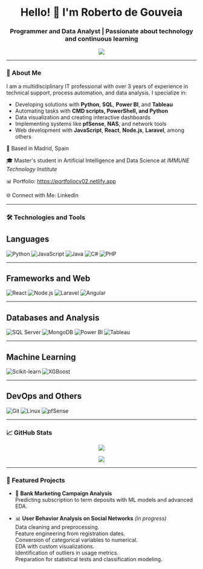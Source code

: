 <h1 align="center">Hello! 👋 I'm Roberto de Gouveia</h1>
<h3 align="center">Programmer and Data Analyst | Passionate about technology and continuous learning</h3>

<p align="center">
  <img src="https://readme-typing-svg.herokuapp.com?font=Fira+Code&size=22&pause=1000&center=true&vCenter=true&width=435&lines=Data+Analyst;Fullstack+Developer;Passionate+about+AI+and+Automation;Always+learning+and+creating" />
</p>

---

### 🚀 About Me

I am a multidisciplinary IT professional with over 3 years of experience in technical support, process automation, and data analysis. I specialize in:

- Developing solutions with **Python**, **SQL**, **Power BI**, and **Tableau**
- Automating tasks with **CMD scripts, PowerShell, and Python**
- Data visualization and creating interactive dashboards
- Implementing systems like **pfSense**, **NAS**, and network tools
- Web development with **JavaScript**, **React**, **Node.js**, **Laravel**, among others

📍 Based in Madrid, Spain

🎓 Master's student in Artificial Intelligence and Data Science at *IMMUNE Technology Institute*

📊 Portfolio: https://portfoliocv02.netlify.app

🌐 Connect with Me: LinkedIn


---

### 🛠️ Technologies and Tools

## Languages

![Python](https://img.shields.io/badge/Python-3776AB?style=for-the-badge&logo=python&logoColor=white)
![JavaScript](https://img.shields.io/badge/JavaScript-F7DF1E?style=for-the-badge&logo=javascript&logoColor=black)
![Java](https://img.shields.io/badge/Java-007396?style=for-the-badge&logo=java&logoColor=white)
![C#](https://img.shields.io/badge/C%23-239120?style=for-the-badge&logo=c-sharp&logoColor=white)
![PHP](https://img.shields.io/badge/PHP-777BB4?style=for-the-badge&logo=php&logoColor=white)

---

## Frameworks and Web

![React](https://img.shields.io/badge/React-61DAFB?style=for-the-badge&logo=react&logoColor=black)
![Node.js](https://img.shields.io/badge/Node.js-339933?style=for-the-badge&logo=node.js&logoColor=white)
![Laravel](https://img.shields.io/badge/Laravel-FF2D20?style=for-the-badge&logo=laravel&logoColor=white)
![Angular](https://img.shields.io/badge/Angular-DD0031?style=for-the-badge&logo=angular&logoColor=white)

---

## Databases and Analysis

![SQL Server](https://img.shields.io/badge/SQL_Server-CC2927?style=for-the-badge&logo=microsoft-sql-server&logoColor=white)
![MongoDB](https://img.shields.io/badge/MongoDB-47A248?style=for-the-badge&logo=mongodb&logoColor=white)
![Power BI](https://img.shields.io/badge/Power_BI-F2C811?style=for-the-badge&logo=power-bi&logoColor=black)
![Tableau](https://img.shields.io/badge/Tableau-E97627?style=for-the-badge&logo=tableau&logoColor=white)

---

## Machine Learning

![Scikit-learn](https://img.shields.io/badge/scikit--learn-F7931E?style=for-the-badge&logo=scikit-learn&logoColor=white)
![XGBoost](https://img.shields.io/badge/XGBoost-005FE4?style=for-the-badge&logo=xgboost&logoColor=white)

---

## DevOps and Others

![Git](https://img.shields.io/badge/Git-F05032?style=for-the-badge&logo=git&logoColor=white)
![Linux](https://img.shields.io/badge/Linux-FCC624?style=for-the-badge&logo=linux&logoColor=black)
![pfSense](https://img.shields.io/badge/pfSense-2196F3?style=for-the-badge&logo=pfsense&logoColor=white)

---

### 📈 GitHub Stats

<p align="center">
  <img src="https://github-readme-stats.vercel.app/api?username=Skorpion02&show_icons=true&theme=radical" />
</p>

<p align="center">
  <img src="https://github-readme-stats.vercel.app/api/top-langs/?username=Skorpion02&layout=compact&theme=radical" />
</p>



---

### 📌 Featured Projects

- 🧠 **Bank Marketing Campaign Analysis**  
  Predicting subscription to term deposits with ML models and advanced EDA.  

- 📊 **User Behavior Analysis on Social Networks** *(in progress)*  
  Data cleaning and preprocessing.  
  Feature engineering from registration dates.  
  Conversion of categorical variables to numerical.  
  EDA with custom visualizations.  
  Identification of outliers in usage metrics.  
  Preparation for statistical tests and classification modeling.



